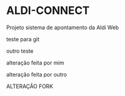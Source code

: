 # ALDI-CONNECT
Projeto sistema de apontamento da Aldi Web

teste para git

outro teste

alteração feita por mim

alteração feita por outro

ALTERAÇÃO FORK

